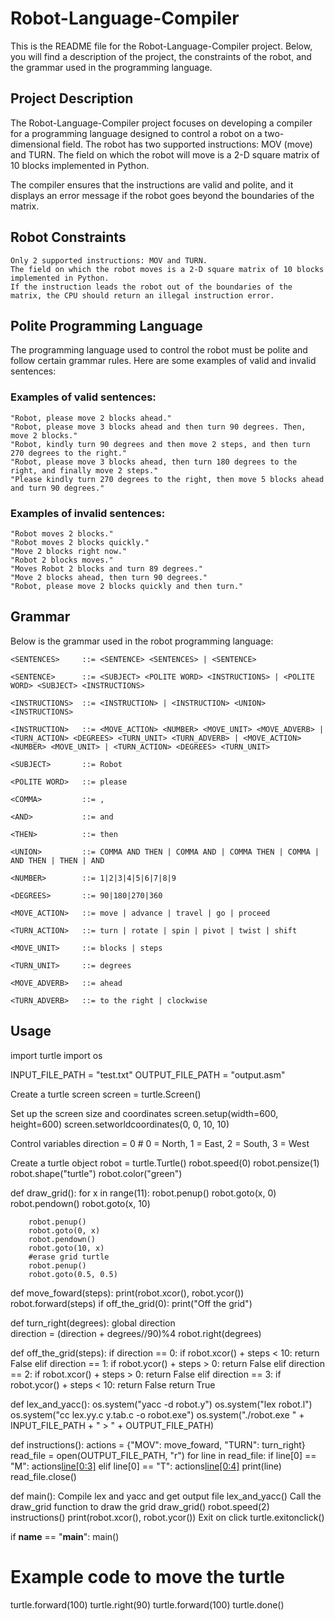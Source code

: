 # Robot-Language-Compiler

This is the README file for the Robot-Language-Compiler project. Below, you will find a description of the project, the constraints of the robot, and the grammar used in the programming language.

## Project Description

The Robot-Language-Compiler project focuses on developing a compiler for a programming language designed to control a robot on a two-dimensional field. The robot has two supported instructions: MOV (move) and TURN. The field on which the robot will move is a 2-D square matrix of 10 blocks implemented in Python.

The compiler ensures that the instructions are valid and polite, and it displays an error message if the robot goes beyond the boundaries of the matrix.

## Robot Constraints

    Only 2 supported instructions: MOV and TURN.
    The field on which the robot moves is a 2-D square matrix of 10 blocks implemented in Python.
    If the instruction leads the robot out of the boundaries of the matrix, the CPU should return an illegal instruction error.

## Polite Programming Language

The programming language used to control the robot must be polite and follow certain grammar rules. Here are some examples of valid and invalid sentences:
### Examples of valid sentences:

    "Robot, please move 2 blocks ahead."
    "Robot, please move 3 blocks ahead and then turn 90 degrees. Then, move 2 blocks."
    "Robot, kindly turn 90 degrees and then move 2 steps, and then turn 270 degrees to the right."
    "Robot, please move 3 blocks ahead, then turn 180 degrees to the right, and finally move 2 steps."
    "Please kindly turn 270 degrees to the right, then move 5 blocks ahead and turn 90 degrees."

### Examples of invalid sentences:

    "Robot moves 2 blocks."
    "Robot moves 2 blocks quickly."
    "Move 2 blocks right now."
    "Robot 2 blocks moves."
    "Moves Robot 2 blocks and turn 89 degrees."
    "Move 2 blocks ahead, then turn 90 degrees."
    "Robot, please move 2 blocks quickly and then turn."

## Grammar

Below is the grammar used in the robot programming language:

```<SENTENCES>     ::= <SENTENCE> <SENTENCES> | <SENTENCE>```

```<SENTENCE>      ::= <SUBJECT> <POLITE WORD> <INSTRUCTIONS> | <POLITE WORD> <SUBJECT> <INSTRUCTIONS>```

```<INSTRUCTIONS>  ::= <INSTRUCTION> | <INSTRUCTION> <UNION> <INSTRUCTIONS>```

```<INSTRUCTION>   ::= <MOVE_ACTION> <NUMBER> <MOVE_UNIT> <MOVE_ADVERB> | <TURN_ACTION> <DEGREES> <TURN_UNIT> <TURN_ADVERB> | <MOVE_ACTION> <NUMBER> <MOVE_UNIT> | <TURN_ACTION> <DEGREES> <TURN_UNIT>```

```<SUBJECT>       ::= Robot```

```<POLITE WORD>   ::= please```

```<COMMA>         ::= ,```

```<AND>           ::= and```

```<THEN>          ::= then```

```<UNION>         ::= COMMA AND THEN | COMMA AND | COMMA THEN | COMMA | AND THEN | THEN | AND```

```<NUMBER>        ::= 1|2|3|4|5|6|7|8|9```

```<DEGREES>       ::= 90|180|270|360```

```<MOVE_ACTION>   ::= move | advance | travel | go | proceed```

```<TURN_ACTION>   ::= turn | rotate | spin | pivot | twist | shift```

```<MOVE_UNIT>     ::= blocks | steps```

```<TURN_UNIT>     ::= degrees```

```<MOVE_ADVERB>   ::= ahead```

```<TURN_ADVERB>   ::= to the right | clockwise```

## Usage

import turtle
import os

INPUT_FILE_PATH = "test.txt"
OUTPUT_FILE_PATH = "output.asm"

Create a turtle screen
screen = turtle.Screen()

Set up the screen size and coordinates
screen.setup(width=600, height=600)
screen.setworldcoordinates(0, 0, 10, 10)

Control variables
direction = 0   # 0 = North, 1 = East, 2 = South, 3 = West

Create a turtle object
robot = turtle.Turtle()
robot.speed(0)
robot.pensize(1)
robot.shape("turtle")
robot.color("green")

def draw_grid():
    for x in range(11):
        robot.penup()
        robot.goto(x, 0)
        robot.pendown()
        robot.goto(x, 10)
        
        robot.penup()
        robot.goto(0, x)
        robot.pendown()
        robot.goto(10, x)
        #erase grid turtle
        robot.penup()
        robot.goto(0.5, 0.5)

def move_foward(steps):
    print(robot.xcor(), robot.ycor())
    robot.forward(steps)
    if off_the_grid(0):
        print("Off the grid")
    
def turn_right(degrees):
    global direction   
    direction =  (direction + degrees//90)%4
    robot.right(degrees)

def off_the_grid(steps):
    if direction == 0:
        if robot.xcor() + steps < 10:
            return False
    elif direction == 1:
        if robot.ycor() + steps > 0:
            return False
    elif direction == 2:
        if robot.xcor() + steps > 0:
            return False
    elif direction == 3:
        if robot.ycor() + steps < 10:
            return False 
    return True

def lex_and_yacc():
    os.system("yacc -d robot.y")
    os.system("lex robot.l")
    os.system("cc lex.yy.c y.tab.c -o robot.exe")
    os.system("./robot.exe " + INPUT_FILE_PATH + " > " + OUTPUT_FILE_PATH)

def instructions():
    actions = {"MOV": move_foward, "TURN": turn_right}
    read_file = open(OUTPUT_FILE_PATH, "r")
    for line in read_file:
        if line[0] == "M":
            actions[line[0:3]](int(line[4:-1]))
        elif line[0] == "T":
            actions[line[0:4]](int(line[5:-1]))
        print(line)
    read_file.close()

def main():
    Compile lex and yacc and get output file
    lex_and_yacc()
    Call the draw_grid function to draw the grid
    draw_grid()
    robot.speed(2)  
    instructions()
    print(robot.xcor(), robot.ycor())
    Exit on click
    turtle.exitonclick()

if __name__ == "__main__":
    main()

# Example code to move the turtle
turtle.forward(100)
turtle.right(90)
turtle.forward(100)
turtle.done()

